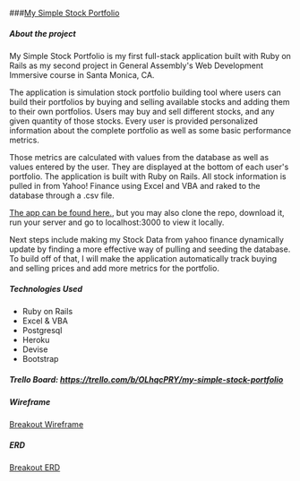 ###[My Simple Stock Portfolio](https://my-simple-stock-portfolio.herokuapp.com/)

##### About the project
My Simple Stock Portfolio is my first full-stack application built with Ruby on Rails as my second project in General Assembly's Web Development Immersive course in Santa Monica, CA.

The application is simulation stock portfolio building tool where users can build their portfolios by buying and selling available stocks and adding them to their own portfolios. Users may buy and sell different stocks, and any given quantity of those stocks. Every user is provided personalized information about the complete portfolio as well as some basic performance metrics.

Those metrics are calculated with values from the database as well as values entered by the user. They are displayed at the bottom of each user's portfolio. The application is built with Ruby on Rails. All stock information is pulled in from Yahoo! Finance using Excel and VBA and raked to the database through a .csv file.

[The app can be found here.](https://my-simple-stock-portfolio.herokuapp.com/), but you may also clone the repo, download it, run your server and go to localhost:3000 to view it locally.

Next steps include making my Stock Data from yahoo finance dynamically update by finding a more effective way of pulling and seeding the database. To build off of that, I will make the application automatically track buying and selling prices and add more metrics for the portfolio.

##### Technologies Used
- Ruby on Rails
- Excel & VBA
- Postgresql
- Heroku
- Devise
- Bootstrap

##### Trello Board: https://trello.com/b/OLhqcPRY/my-simple-stock-portfolio

##### Wireframe
[Breakout Wireframe](assets/IMG_3307.JPG)

##### ERD
[Breakout ERD](assets/IMG_3313.JPG)

